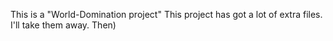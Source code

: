 This is a "World-Domination project"
This project has got a lot of extra files. I'll take them away. Then)
